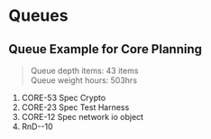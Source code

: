 # Queues

## Queue Example for Core Planning
> Queue depth items: 43 items  
> Queue weight hours: 503hrs

1. CORE-53 Spec Crypto
1. CORE-23 Spec Test Harness
1. CORE-12 Spec network io object
1. RnD--10 